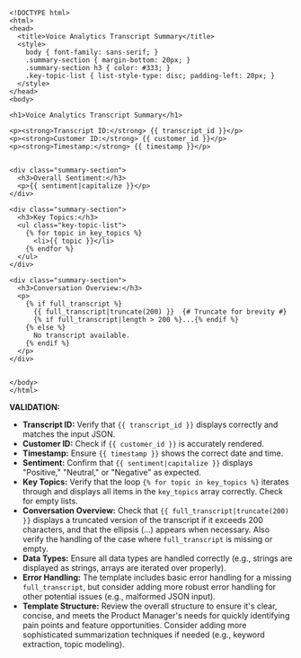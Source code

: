 ```jinja
<!DOCTYPE html>
<html>
<head>
  <title>Voice Analytics Transcript Summary</title>
  <style>
    body { font-family: sans-serif; }
    .summary-section { margin-bottom: 20px; }
    .summary-section h3 { color: #333; }
    .key-topic-list { list-style-type: disc; padding-left: 20px; }
  </style>
</head>
<body>

<h1>Voice Analytics Transcript Summary</h1>

<p><strong>Transcript ID:</strong> {{ transcript_id }}</p>
<p><strong>Customer ID:</strong> {{ customer_id }}</p>
<p><strong>Timestamp:</strong> {{ timestamp }}</p>


<div class="summary-section">
  <h3>Overall Sentiment:</h3>
  <p>{{ sentiment|capitalize }}</p>
</div>

<div class="summary-section">
  <h3>Key Topics:</h3>
  <ul class="key-topic-list">
    {% for topic in key_topics %}
      <li>{{ topic }}</li>
    {% endfor %}
  </ul>
</div>

<div class="summary-section">
  <h3>Conversation Overview:</h3>
  <p>
    {% if full_transcript %}
      {{ full_transcript|truncate(200) }}  {# Truncate for brevity #}
      {% if full_transcript|length > 200 %}...{% endif %}
    {% else %}
      No transcript available.
    {% endif %}
  </p>
</div>


</body>
</html>

```

**VALIDATION:**

* **Transcript ID:** Verify that `{{ transcript_id }}` displays correctly and matches the input JSON.
* **Customer ID:** Check if `{{ customer_id }}` is accurately rendered.
* **Timestamp:** Ensure `{{ timestamp }}` shows the correct date and time.
* **Sentiment:** Confirm that `{{ sentiment|capitalize }}` displays "Positive," "Neutral," or "Negative" as expected.
* **Key Topics:**  Verify that the loop `{% for topic in key_topics %}` iterates through and displays all items in the `key_topics` array correctly. Check for empty lists.
* **Conversation Overview:**  Check that `{{ full_transcript|truncate(200) }}` displays a truncated version of the transcript if it exceeds 200 characters, and that the ellipsis (...) appears when necessary.  Also verify the handling of the case where `full_transcript` is missing or empty.
* **Data Types:** Ensure all data types are handled correctly (e.g., strings are displayed as strings, arrays are iterated over properly).
* **Error Handling:**  The template includes basic error handling for a missing `full_transcript`, but consider adding more robust error handling for other potential issues (e.g., malformed JSON input).
* **Template Structure:** Review the overall structure to ensure it's clear, concise, and meets the Product Manager's needs for quickly identifying pain points and feature opportunities.  Consider adding more sophisticated summarization techniques if needed (e.g., keyword extraction, topic modeling).

